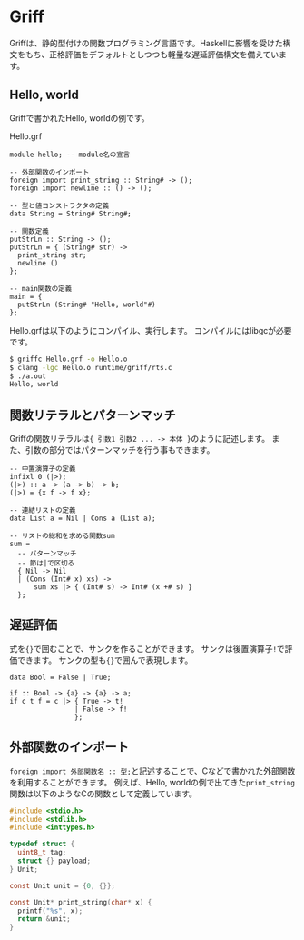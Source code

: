 # Griff

Griffは、静的型付けの関数プログラミング言語です。Haskellに影響を受けた構文をもち、正格評価をデフォルトとしつつも軽量な遅延評価構文を備えています。

## Hello, world

Griffで書かれたHello, worldの例です。

Hello.grf
```
module hello; -- module名の宣言

-- 外部関数のインポート
foreign import print_string :: String# -> ();
foreign import newline :: () -> ();

-- 型と値コンストラクタの定義
data String = String# String#;

-- 関数定義
putStrLn :: String -> ();
putStrLn = { (String# str) ->
  print_string str;
  newline ()
};

-- main関数の定義
main = {
  putStrLn (String# "Hello, world"#)
};
```

Hello.grfは以下のようにコンパイル、実行します。
コンパイルにはlibgcが必要です。

```sh
$ griffc Hello.grf -o Hello.o
$ clang -lgc Hello.o runtime/griff/rts.c
$ ./a.out
Hello, world
```

## 関数リテラルとパターンマッチ

Griffの関数リテラルは`{ 引数1 引数2 ... -> 本体 }`のように記述します。
また、引数の部分ではパターンマッチを行う事もできます。

```
-- 中置演算子の定義
infixl 0 (|>);
(|>) :: a -> (a -> b) -> b;
(|>) = {x f -> f x};

-- 連結リストの定義
data List a = Nil | Cons a (List a);

-- リストの総和を求める関数sum
sum =
  -- パターンマッチ
  -- 節は|で区切る
  { Nil -> Nil
  | (Cons (Int# x) xs) ->
      sum xs |> { (Int# s) -> Int# (x +# s) }
  };
```

## 遅延評価

式を`{}`で囲むことで、サンクを作ることができます。
サンクは後置演算子`!`で評価できます。
サンクの型も`{}`で囲んで表現します。

```
data Bool = False | True;

if :: Bool -> {a} -> {a} -> a;
if c t f = c |> { True -> t!
                | False -> f!
                };
```

## 外部関数のインポート

`foreign import 外部関数名 :: 型;`と記述することで、Cなどで書かれた外部関数を利用することができます。
例えば、Hello, worldの例で出てきた`print_string`関数は以下のようなCの関数として定義しています。

```c
#include <stdio.h>
#include <stdlib.h>
#include <inttypes.h>

typedef struct {
  uint8_t tag;
  struct {} payload;
} Unit;

const Unit unit = {0, {}};

const Unit* print_string(char* x) {
  printf("%s", x);
  return &unit;
}
```